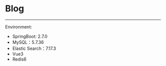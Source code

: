 # Blog

____

Environment:
- SpringBoot: 2.7.0
- MySQL：5.7.36
- Elastic Search：7.17.3
- Vue3
- Redis6
